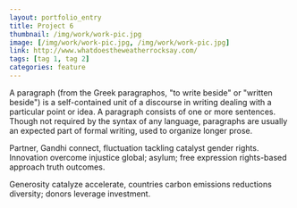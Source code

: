```yaml
---
layout: portfolio_entry
title: Project 6
thumbnail: /img/work/work-pic.jpg
image: [/img/work/work-pic.jpg, /img/work/work-pic.jpg]
link: http://www.whatdoestheweatherrocksay.com/
tags: [tag 1, tag 2]
categories: feature
---
```


A paragraph (from the Greek paragraphos, "to write beside" or "written beside") is a self-contained unit of a discourse in writing dealing with a particular point or idea. A paragraph consists of one or more sentences. Though not required by the syntax of any language, paragraphs are usually an expected part of formal writing, used to organize longer prose.

Partner, Gandhi connect, fluctuation tackling catalyst gender rights. Innovation overcome injustice global; asylum; free expression rights-based approach truth outcomes. 

Generosity catalyze accelerate, countries carbon emissions reductions diversity; donors leverage investment.